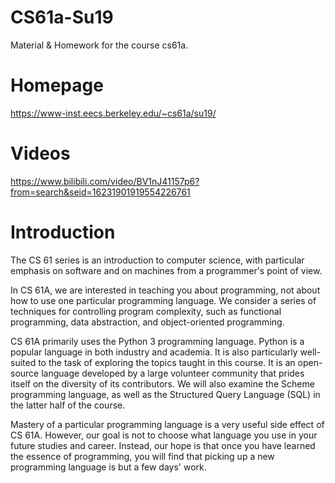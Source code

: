 # CS61a-Su19
Material & Homework for the course cs61a.
# Homepage
https://www-inst.eecs.berkeley.edu/~cs61a/su19/
# Videos
https://www.bilibili.com/video/BV1nJ41157p6?from=search&seid=16231901919554226761
# Introduction
The CS 61 series is an introduction to computer science, with particular emphasis on software and on machines from a programmer's point of view.

In CS 61A, we are interested in teaching you about programming, not about how to use one particular programming language. We consider a series of techniques for controlling program complexity, such as functional programming, data abstraction, and object-oriented programming.

CS 61A primarily uses the Python 3 programming language. Python is a popular language in both industry and academia. It is also particularly well-suited to the task of exploring the topics taught in this course. It is an open-source language developed by a large volunteer community that prides itself on the diversity of its contributors. We will also examine the Scheme programming language, as well as the Structured Query Language (SQL) in the latter half of the course.

Mastery of a particular programming language is a very useful side effect of CS 61A. However, our goal is not to choose what language you use in your future studies and career. Instead, our hope is that once you have learned the essence of programming, you will find that picking up a new programming language is but a few days' work.
